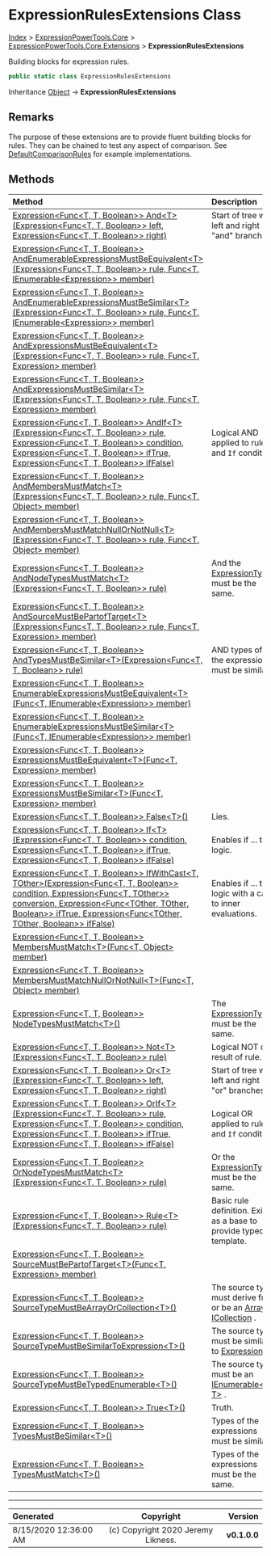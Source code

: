 ﻿# ExpressionRulesExtensions Class

[Index](../index.md) > [ExpressionPowerTools.Core](ExpressionPowerTools.Core.a.md) > [ExpressionPowerTools.Core.Extensions](ExpressionPowerTools.Core.Extensions.n.md) > **ExpressionRulesExtensions**

Building blocks for expression rules.

```csharp
public static class ExpressionRulesExtensions
```

Inheritance [Object](https://docs.microsoft.com/dotnet/api/system.object) → **ExpressionRulesExtensions**

## Remarks

The purpose of these extensions are to provide fluent building blocks for rules. They
            can be chained to test any aspect of comparison. See [DefaultComparisonRules](ExpressionPowerTools.Core.Comparisons.DefaultComparisonRules.cs.md) for
            example implementations.

## Methods

| Method | Description |
| :-- | :-- |
| [Expression&lt;Func&lt;T, T, Boolean>> And&lt;T>(Expression&lt;Func&lt;T, T, Boolean>> left, Expression&lt;Func&lt;T, T, Boolean>> right)](ExpressionRulesExtensions-And.m.md) | Start of tree with left and right "and" branches. |
| [Expression&lt;Func&lt;T, T, Boolean>> AndEnumerableExpressionsMustBeEquivalent&lt;T>(Expression&lt;Func&lt;T, T, Boolean>> rule, Func&lt;T, IEnumerable&lt;Expression>> member)](ExpressionRulesExtensions-AndEnumerableExpressionsMustBeEquivalent.m.md) |  |
| [Expression&lt;Func&lt;T, T, Boolean>> AndEnumerableExpressionsMustBeSimilar&lt;T>(Expression&lt;Func&lt;T, T, Boolean>> rule, Func&lt;T, IEnumerable&lt;Expression>> member)](ExpressionRulesExtensions-AndEnumerableExpressionsMustBeSimilar.m.md) |  |
| [Expression&lt;Func&lt;T, T, Boolean>> AndExpressionsMustBeEquivalent&lt;T>(Expression&lt;Func&lt;T, T, Boolean>> rule, Func&lt;T, Expression> member)](ExpressionRulesExtensions-AndExpressionsMustBeEquivalent.m.md) |  |
| [Expression&lt;Func&lt;T, T, Boolean>> AndExpressionsMustBeSimilar&lt;T>(Expression&lt;Func&lt;T, T, Boolean>> rule, Func&lt;T, Expression> member)](ExpressionRulesExtensions-AndExpressionsMustBeSimilar.m.md) |  |
| [Expression&lt;Func&lt;T, T, Boolean>> AndIf&lt;T>(Expression&lt;Func&lt;T, T, Boolean>> rule, Expression&lt;Func&lt;T, T, Boolean>> condition, Expression&lt;Func&lt;T, T, Boolean>> ifTrue, Expression&lt;Func&lt;T, T, Boolean>> ifFalse)](ExpressionRulesExtensions-AndIf.m.md) | Logical AND applied to rule and `If` condition. |
| [Expression&lt;Func&lt;T, T, Boolean>> AndMembersMustMatch&lt;T>(Expression&lt;Func&lt;T, T, Boolean>> rule, Func&lt;T, Object> member)](ExpressionRulesExtensions-AndMembersMustMatch.m.md) |  |
| [Expression&lt;Func&lt;T, T, Boolean>> AndMembersMustMatchNullOrNotNull&lt;T>(Expression&lt;Func&lt;T, T, Boolean>> rule, Func&lt;T, Object> member)](ExpressionRulesExtensions-AndMembersMustMatchNullOrNotNull.m.md) |  |
| [Expression&lt;Func&lt;T, T, Boolean>> AndNodeTypesMustMatch&lt;T>(Expression&lt;Func&lt;T, T, Boolean>> rule)](ExpressionRulesExtensions-AndNodeTypesMustMatch.m.md) | And the [ExpressionType](https://docs.microsoft.com/dotnet/api/system.linq.expressions.expressiontype) must be the same. |
| [Expression&lt;Func&lt;T, T, Boolean>> AndSourceMustBePartofTarget&lt;T>(Expression&lt;Func&lt;T, T, Boolean>> rule, Func&lt;T, Expression> member)](ExpressionRulesExtensions-AndSourceMustBePartofTarget.m.md) |  |
| [Expression&lt;Func&lt;T, T, Boolean>> AndTypesMustBeSimilar&lt;T>(Expression&lt;Func&lt;T, T, Boolean>> rule)](ExpressionRulesExtensions-AndTypesMustBeSimilar.m.md) | AND types of the expressions must be similar. |
| [Expression&lt;Func&lt;T, T, Boolean>> EnumerableExpressionsMustBeEquivalent&lt;T>(Func&lt;T, IEnumerable&lt;Expression>> member)](ExpressionRulesExtensions-EnumerableExpressionsMustBeEquivalent.m.md) |  |
| [Expression&lt;Func&lt;T, T, Boolean>> EnumerableExpressionsMustBeSimilar&lt;T>(Func&lt;T, IEnumerable&lt;Expression>> member)](ExpressionRulesExtensions-EnumerableExpressionsMustBeSimilar.m.md) |  |
| [Expression&lt;Func&lt;T, T, Boolean>> ExpressionsMustBeEquivalent&lt;T>(Func&lt;T, Expression> member)](ExpressionRulesExtensions-ExpressionsMustBeEquivalent.m.md) |  |
| [Expression&lt;Func&lt;T, T, Boolean>> ExpressionsMustBeSimilar&lt;T>(Func&lt;T, Expression> member)](ExpressionRulesExtensions-ExpressionsMustBeSimilar.m.md) |  |
| [Expression&lt;Func&lt;T, T, Boolean>> False&lt;T>()](ExpressionRulesExtensions-False.m.md) | Lies. |
| [Expression&lt;Func&lt;T, T, Boolean>> If&lt;T>(Expression&lt;Func&lt;T, T, Boolean>> condition, Expression&lt;Func&lt;T, T, Boolean>> ifTrue, Expression&lt;Func&lt;T, T, Boolean>> ifFalse)](ExpressionRulesExtensions-If.m.md) | Enables if ... then logic. |
| [Expression&lt;Func&lt;T, T, Boolean>> IfWithCast&lt;T, TOther>(Expression&lt;Func&lt;T, T, Boolean>> condition, Expression&lt;Func&lt;T, TOther>> conversion, Expression&lt;Func&lt;TOther, TOther, Boolean>> ifTrue, Expression&lt;Func&lt;TOther, TOther, Boolean>> ifFalse)](ExpressionRulesExtensions-IfWithCast.m.md) | Enables if ... then logic with a cast to inner evaluations. |
| [Expression&lt;Func&lt;T, T, Boolean>> MembersMustMatch&lt;T>(Func&lt;T, Object> member)](ExpressionRulesExtensions-MembersMustMatch.m.md) |  |
| [Expression&lt;Func&lt;T, T, Boolean>> MembersMustMatchNullOrNotNull&lt;T>(Func&lt;T, Object> member)](ExpressionRulesExtensions-MembersMustMatchNullOrNotNull.m.md) |  |
| [Expression&lt;Func&lt;T, T, Boolean>> NodeTypesMustMatch&lt;T>()](ExpressionRulesExtensions-NodeTypesMustMatch.m.md) | The [ExpressionType](https://docs.microsoft.com/dotnet/api/system.linq.expressions.expressiontype) must be the same. |
| [Expression&lt;Func&lt;T, T, Boolean>> Not&lt;T>(Expression&lt;Func&lt;T, T, Boolean>> rule)](ExpressionRulesExtensions-Not.m.md) | Logical NOT of result of rule. |
| [Expression&lt;Func&lt;T, T, Boolean>> Or&lt;T>(Expression&lt;Func&lt;T, T, Boolean>> left, Expression&lt;Func&lt;T, T, Boolean>> right)](ExpressionRulesExtensions-Or.m.md) | Start of tree with left and right "or" branches. |
| [Expression&lt;Func&lt;T, T, Boolean>> OrIf&lt;T>(Expression&lt;Func&lt;T, T, Boolean>> rule, Expression&lt;Func&lt;T, T, Boolean>> condition, Expression&lt;Func&lt;T, T, Boolean>> ifTrue, Expression&lt;Func&lt;T, T, Boolean>> ifFalse)](ExpressionRulesExtensions-OrIf.m.md) | Logical OR applied to rule and `If` condition. |
| [Expression&lt;Func&lt;T, T, Boolean>> OrNodeTypesMustMatch&lt;T>(Expression&lt;Func&lt;T, T, Boolean>> rule)](ExpressionRulesExtensions-OrNodeTypesMustMatch.m.md) | Or the [ExpressionType](https://docs.microsoft.com/dotnet/api/system.linq.expressions.expressiontype) must be the same. |
| [Expression&lt;Func&lt;T, T, Boolean>> Rule&lt;T>(Expression&lt;Func&lt;T, T, Boolean>> rule)](ExpressionRulesExtensions-Rule.m.md) | Basic rule definition. Exists as a base to provide typed template. |
| [Expression&lt;Func&lt;T, T, Boolean>> SourceMustBePartofTarget&lt;T>(Func&lt;T, Expression> member)](ExpressionRulesExtensions-SourceMustBePartofTarget.m.md) |  |
| [Expression&lt;Func&lt;T, T, Boolean>> SourceTypeMustBeArrayOrCollection&lt;T>()](ExpressionRulesExtensions-SourceTypeMustBeArrayOrCollection.m.md) | The source type must derive from or be an [Array](https://docs.microsoft.com/dotnet/api/system.array) or [ICollection](https://docs.microsoft.com/dotnet/api/system.collections.icollection) . |
| [Expression&lt;Func&lt;T, T, Boolean>> SourceTypeMustBeSimilarToExpression&lt;T>()](ExpressionRulesExtensions-SourceTypeMustBeSimilarToExpression.m.md) | The source type must be similar to [Expression](https://docs.microsoft.com/dotnet/api/system.linq.expressions.expression) . |
| [Expression&lt;Func&lt;T, T, Boolean>> SourceTypeMustBeTypedEnumerable&lt;T>()](ExpressionRulesExtensions-SourceTypeMustBeTypedEnumerable.m.md) | The source type must be an [IEnumerable&lt;out T>](https://docs.microsoft.com/dotnet/api/system.collections.generic.ienumerable-1) . |
| [Expression&lt;Func&lt;T, T, Boolean>> True&lt;T>()](ExpressionRulesExtensions-True.m.md) | Truth. |
| [Expression&lt;Func&lt;T, T, Boolean>> TypesMustBeSimilar&lt;T>()](ExpressionRulesExtensions-TypesMustBeSimilar.m.md) | Types of the expressions must be similar. |
| [Expression&lt;Func&lt;T, T, Boolean>> TypesMustMatch&lt;T>()](ExpressionRulesExtensions-TypesMustMatch.m.md) | Types of the expressions must be the same. |

---

| Generated | Copyright | Version |
| :-- | :-: | --: |
| 8/15/2020 12:36:00 AM | (c) Copyright 2020 Jeremy Likness. | **v0.1.0.0** |
